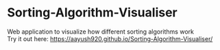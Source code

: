 # Sorting-Algorithm-Visualiser
Web application to visualize how different sorting algorithms work <br>
Try it out here: https://aayush920.github.io/Sorting-Algorithm-Visualiser/
